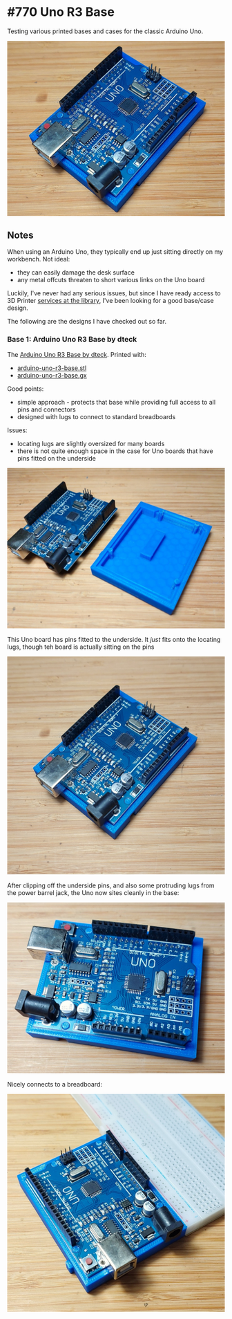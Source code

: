 # #770 Uno R3 Base

Testing various printed bases and cases for the classic Arduino Uno.

![Build](./assets/UnoR3Base_build.jpg?raw=true)

## Notes

When using an Arduino Uno, they typically end up just sitting directly on my workbench.
Not ideal:

* they can easily damage the desk surface
* any metal offcuts threaten to short various links on the Uno board

Luckily, I've never had any serious issues,
but since I have ready access to 3D Printer [services at the library](../../Equipment/NLB/FlashforgeCreatorPro2/),
I've been looking for a good base/case design.

The following are the designs I have checked out so far.

### Base 1: Arduino Uno R3 Base by dteck

The [Arduino Uno R3 Base by dteck](https://www.thingiverse.com/thing:81375). Printed with:

* [arduino-uno-r3-base.stl](./assets/arduino-uno-r3-base.stl)
* [arduino-uno-r3-base.gx](./assets/arduino-uno-r3-base.gx)

Good points:

* simple approach - protects that base while providing full access to all pins and connectors
* designed with lugs to connect to standard breadboards

Issues:

* locating lugs are slightly oversized for many boards
* there is not quite enough space in the case for Uno boards that have pins fitted on the underside

![base01a](./assets/base01a.jpg?raw=true)

This Uno board has pins fitted to the underside. It *just* fits onto the locating lugs, though teh board is actually sitting on the pins

![base01b](./assets/base01b.jpg?raw=true)

After clipping off the underside pins, and also some protruding lugs from the power barrel jack, the Uno now sites cleanly in the base:

![base01c](./assets/base01c.jpg?raw=true)

Nicely connects to a breadboard:

![base01d](./assets/base01d.jpg?raw=true)
